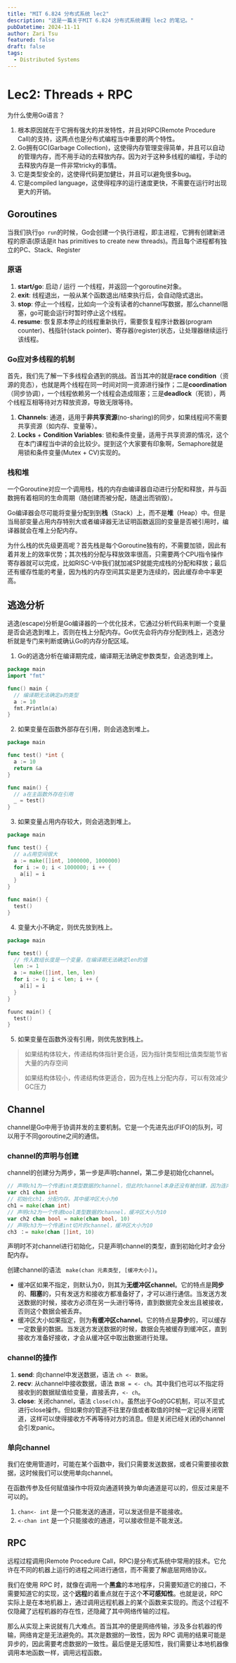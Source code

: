 ```yaml
---
title: "MIT 6.824 分布式系统 lec2"
description: "这是一篇关于MIT 6.824 分布式系统课程 lec2 的笔记。"
pubDatetime: 2024-11-11
author: Zari Tsu
featured: false
draft: false
tags:
  - Distributed Systems
---
```


# Lec2: Threads + RPC

为什么使用Go语言？

1. 根本原因就在于它拥有强大的并发特性，并且对RPC(Remote Procedure Call)的支持，这两点也是分布式编程当中重要的两个特性。
2. Go拥有GC(Garbage Collection)，这使得内存管理变得简单，并且可以自动的管理内存，而不用手动的去释放内存。因为对于这种多线程的编程，手动的去释放内存是一件非常tricky的事情。
3. 它是类型安全的，这使得代码更加健壮，并且可以避免很多bug。
4. 它是compiled language，这使得程序的运行速度更快，不需要在运行时出现更大的开销。

## Goroutines

当我们执行`go run`的时候，Go会创建一个执行进程，即主进程，它拥有创建新进程的原语(原话是it has primitives to create new threads)。而且每个进程都有独立的PC、Stack、Register

### 原语

1. **start/go**: 启动 / 运行 一个线程，并返回一个goroutine对象。
2. **exit**: 线程退出，一般从某个函数退出/结束执行后，会自动隐式退出。
3. **stop**: 停止一个线程，比如向一个没有读者的channel写数据，那么channel阻塞，go可能会运行时暂时停止这个线程。
4. **resume**: 恢复原本停止的线程重新执行，需要恢复程序计数器(program counter)、栈指针(stack pointer)、寄存器(register)状态，让处理器继续运行该线程。

### Go应对多线程的机制

首先，我们先了解一下多线程会遇到的挑战。首当其冲的就是**race condition**（资源的竞态），也就是两个线程在同一时间对同一资源进行操作；二是**coordination**（同步协调），一个线程依赖另一个线程会造成阻塞；三是**deadlock**（死锁），两个线程互相等待对方释放资源，导致无限等待。

1. **Channels**: 通道，适用于**非共享资源**(no-sharing)的同步，如果线程间不需要共享资源（如内存、变量等）。
2. **Locks** + **Condition Variables**: 锁和条件变量，适用于共享资源的情况，这个在本门课程当中讲的会比较少。提到这个大家要有印象啊，Semaphore就是用锁和条件变量(Mutex + CV)实现的。

### 栈和堆

一个Goroutine对应一个调用栈，栈的内存由编译器自动进行分配和释放，并与函数拥有着相同的生命周期（随创建而被分配，随退出而销毁）。

Go编译器会尽可能将变量分配到到**栈**（Stack）上，而不是**堆**（Heap）中。但是当局部变量占用内存特别大或者编译器无法证明函数返回的变量是否被引用时，编译器就会在堆上分配内存。

为什么栈的优先级更高呢？首先栈是每个Goroutine独有的，不需要加锁，因此有着并发上的效率优势；其次栈的分配与释放效率很高，只需要两个CPU指令操作寄存器就可以完成，比如RISC-V中我们就加减SP就能完成栈的分配和释放；最后还有缓存性能的考量，因为栈的内存空间其实是更为连续的，因此缓存命中率更高。

## 逃逸分析

逃逸(escape)分析是Go编译器的一个优化技术，它通过分析代码来判断一个变量是否会逃逸到堆上，否则在栈上分配内存。Go优先会将内存分配到栈上，逃逸分析就是专门来判断或确认Go的内存分配区域。

1. Go的逃逸分析在编译期完成，编译期无法确定参数类型，会逃逸到堆上。

  ```go
  package main
  import "fmt"

  func() main {
    // 编译期无法确定a的类型
    a := 10
    fmt.Println(a)
  }
  ```  

2. 如果变量在函数外部存在引用，则会逃逸到堆上。

  ```go
  package main

  func test() *int {
    a := 10
    return &a
  }

  func main() {
    // a在主函数外存在引用
    _ = test()
  }
  ```

3. 如果变量占用内存较大，则会逃逸到堆上。

  ```go
  package main

  func test() {
    // a占用空间很大
    a := make([]int, 1000000, 1000000)
    for i := 0; i < 1000000; i ++ {
      a[i] = i
    }
  }

  func main() {
    test()
  }
  ```

4. 变量大小不确定，则优先放到栈上。

  ```go
  package main

  func test() {
    // 传入数组长度是一个变量，在编译期无法确定len的值
    len := 1
    a := make([]int, len, len)
    for i := 0; i < len; i ++ {
      a[i] = i
    }
  }

  fuunc main() {
    test()
  }
  ```

5. 如果变量在函数外没有引用，则优先放到栈上。

> 如果结构体较大，传递结构体指针更合适，因为指针类型相比值类型能节省大量的内存空间
> 
> 如果结构体较小，传递结构体更适合，因为在栈上分配内存，可以有效减少GC压力

## Channel

channel是Go中用于协调并发的主要机制。它是一个先进先出(FIFO)的队列，可以用于不同goroutine之间的通信。

### channel的声明与创建

channel的创建分为两步，第一步是声明channel，第二步是初始化channel。

```go
// 声明ch1为一个传递int类型数据的channel，但此时channel本身还没有被创建，因为连内存都没有被分配
var ch1 chan int
// 初始化ch1，分配内存。其中缓冲区大小为0
ch1 = make(chan int)
// 声明ch2为一个传递bool类型数据的channel，缓冲区大小为10
var ch2 chan bool = make(chan bool, 10)
// 声明ch3为一个传递int切片的channel，缓冲区大小为10
ch3 ：= make(chan []int, 10)
```

声明时不对channel进行初始化，只是声明channel的类型，直到初始化时才会分配内存。

创建channel的语法 ` make(chan 元素类型, [缓冲大小])`。

* 缓冲区如果不指定，则默认为0，则其为**无缓冲区channel**。它的特点是**同步**的、**阻塞**的，只有发送方和接收方都准备好了，才可以进行通信。当发送方发送数据的时候，接收方必须在另一头进行等待，直到数据完全发出且被接收，否则这个数据会被丢弃。
* 缓冲区大小如果指定，则为**有缓冲区channel**。它的特点是**异步**的，可以缓存一定数量的数据。当发送方发送数据的时候，数据会先被缓存到缓冲区，直到接收方准备好接收，才会从缓冲区中取出数据进行处理。

### channel的操作

1. **send**: 向channel中发送数据，语法 `ch <- 数据`。
2. **recv**: 从channel中接收数据，语法 `数据 = <- ch`。其中我们也可以不指定将接收到的数据赋值给变量，直接丢弃，`<- ch`。
3. **close**: 关闭channel，语法 `close(ch)`。虽然出于Go的GC机制，可以不显式进行close操作。但如果你的管道不往里存值或者取值的时候一定记得关闭管道，这样可以使得接收方不再等待对方的消息。但是关闭已经关闭的channel会引发panic。

### 单向channel

我们在使用管道时，可能在某个函数中，我们只需要发送数据，或者只需要接收数据，这时候我们可以使用单向channel。

在函数传参及任何赋值操作中将双向通道转换为单向通道是可以的，但反过来是不可以的。

1. `chan<- int` 是一个只能发送的通道，可以发送但是不能接收。
2. `<-chan int` 是一个只能接收的通道，可以接收但是不能发送。

## RPC

远程过程调用(Remote Procedure Call，RPC)是分布式系统中常用的技术。它允许在不同的机器上运行的进程之间进行通信，而不需要了解底层网络协议。

我们在使用 RPC 时，就像在调用一个**黑盒**的本地程序，只需要知道它的接口，不需要知道它的实现，这个**远程**的着重点就在于这个**不可感知性**。也就是说，RPC 实际上是在本地机器上，通过调用远程机器上的某个函数来实现的。而这个过程不仅隐藏了远程机器的存在性，还隐藏了其中网络传输的过程。

那么从实现上来说就有几大难点。首当其冲的便是网络传输，涉及多台机器的传输，网络肯定是无法避免的。其次是数据的一致性，因为 RPC 调用的结果可能是异步的，因此需要考虑数据的一致性。最后便是无感知性，我们需要让本地机器像调用本地函数一样，调用远程函数。
